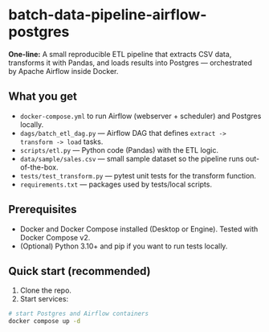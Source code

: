 # batch-data-pipeline-airflow-postgres


**One-line:** A small reproducible ETL pipeline that extracts CSV data, transforms it with Pandas, and loads results into Postgres — orchestrated by Apache Airflow inside Docker.


## What you get
- `docker-compose.yml` to run Airflow (webserver + scheduler) and Postgres locally.
- `dags/batch_etl_dag.py` — Airflow DAG that defines `extract -> transform -> load` tasks.
- `scripts/etl.py` — Python code (Pandas) with the ETL logic.
- `data/sample/sales.csv` — small sample dataset so the pipeline runs out-of-the-box.
- `tests/test_transform.py` — pytest unit tests for the transform function.
- `requirements.txt` — packages used by tests/local scripts.


## Prerequisites
- Docker and Docker Compose installed (Desktop or Engine). Tested with Docker Compose v2.
- (Optional) Python 3.10+ and pip if you want to run tests locally.


## Quick start (recommended)
1. Clone the repo.
2. Start services:


```bash
# start Postgres and Airflow containers
docker compose up -d
